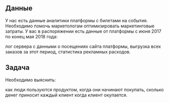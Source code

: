 ## Данные


У нас есть данные аналитики платформы с билетами на события. Необходимо помочь маркетологам оптимизировать маркетинговые затраты. У вас в распоряжении есть данные от платформы с июня 2017 по конец мая 2018 года:

лог сервера с данными о посещениях сайта платформы,
выгрузка всех заказов за этот период,
статистика рекламных расходов.


## Задача

Необходимо выяснить:

как люди пользуются продуктом,
когда они начинают покупать,
сколько денег приносит каждый клиент
когда клиент окупается.
